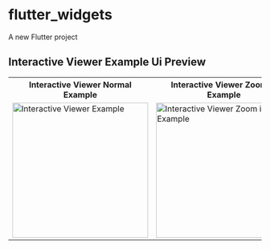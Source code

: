 # flutter_widgets

A new Flutter project


## Interactive Viewer Example Ui Preview


<table>
  
  
<tr>                    

   <th>Interactive Viewer Normal Example</th> 

   <th>Interactive Viewer Zoom in Example</th>

   <th>Interactive Viewer Full Screen Example</th>

</tr>
  
  
  
  
<tr>

<td>

<img src="https://user-images.githubusercontent.com/103892160/230922832-9241557b-da4d-4a70-82cb-f4efb2aa6fd1.png" alt="Interactive Viewer Example" width="270"/>

</td>
  
  
  
<td>

 <img src="https://user-images.githubusercontent.com/103892160/230923165-e4de3997-dd39-4ba9-b256-606c63f85fc5.png" alt="Interactive Viewer Zoom in Example" width="270"/>

</td>
  
<td>
  
<img src="https://user-images.githubusercontent.com/103892160/230923436-c64bfc0a-c394-4140-b35d-6c725dc0a53b.png" alt="Interactive Viewer Full Screen Example" width="270"/>

</td>
  


</tr>
</table>












